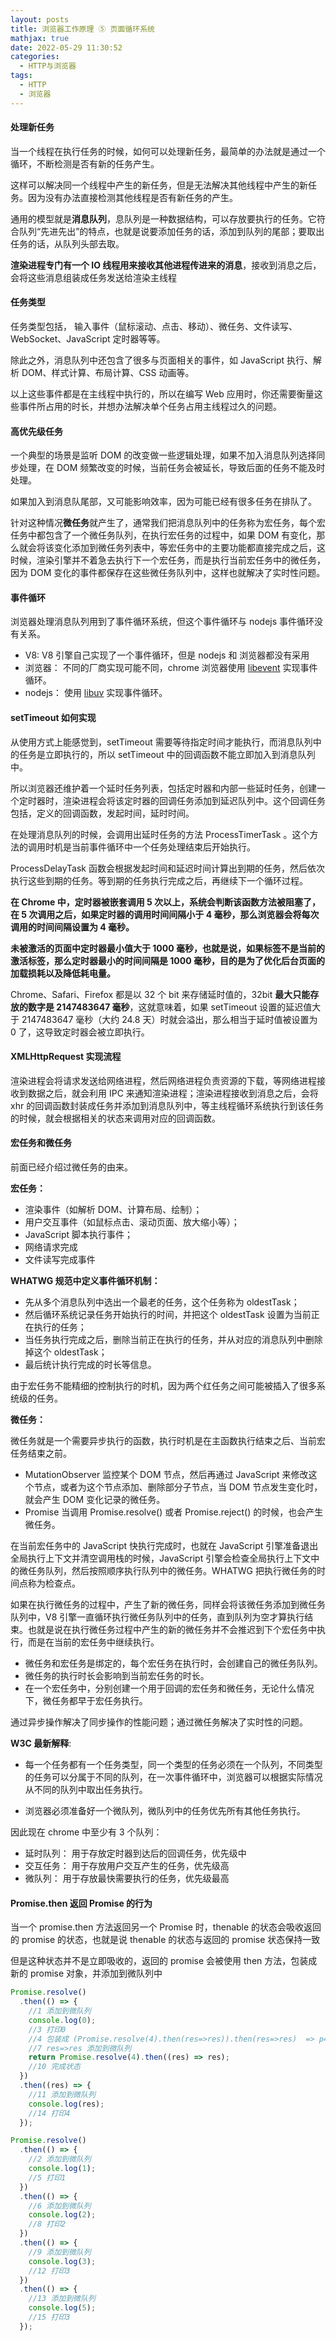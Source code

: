 ```yaml
---
layout: posts
title: 浏览器工作原理 ⑤ 页面循环系统
mathjax: true
date: 2022-05-29 11:30:52
categories:
  - HTTP与浏览器
tags:
  - HTTP
  - 浏览器
---
```


#### 处理新任务

当一个线程在执行任务的时候，如何可以处理新任务，最简单的办法就是通过一个循环，不断检测是否有新的任务产生。

这样可以解决同一个线程中产生的新任务，但是无法解决其他线程中产生的新任务。因为没有办法直接检测其他线程是否有新任务的产生。

通用的模型就是**消息队列**，息队列是一种数据结构，可以存放要执行的任务。它符合队列“先进先出”的特点，也就是说要添加任务的话，添加到队列的尾部；要取出任务的话，从队列头部去取。

**渲染进程专门有一个 IO 线程用来接收其他进程传进来的消息**，接收到消息之后，会将这些消息组装成任务发送给渲染主线程

#### 任务类型

任务类型包括， 输入事件（鼠标滚动、点击、移动）、微任务、文件读写、WebSocket、JavaScript 定时器等等。

除此之外，消息队列中还包含了很多与页面相关的事件，如 JavaScript 执行、解析 DOM、样式计算、布局计算、CSS 动画等。

以上这些事件都是在主线程中执行的，所以在编写 Web 应用时，你还需要衡量这些事件所占用的时长，并想办法解决单个任务占用主线程过久的问题。

#### 高优先级任务

一个典型的场景是监听 DOM 的改变做一些逻辑处理，如果不加入消息队列选择同步处理，在 DOM 频繁改变的时候，当前任务会被延长，导致后面的任务不能及时处理。

如果加入到消息队尾部，又可能影响效率，因为可能已经有很多任务在排队了。

针对这种情况**微任务**就产生了，通常我们把消息队列中的任务称为宏任务，每个宏任务中都包含了一个微任务队列，在执行宏任务的过程中，如果 DOM 有变化，那么就会将该变化添加到微任务列表中，等宏任务中的主要功能都直接完成之后，这时候，渲染引擎并不着急去执行下一个宏任务，而是执行当前宏任务中的微任务，因为 DOM 变化的事件都保存在这些微任务队列中，这样也就解决了实时性问题。

#### 事件循环

浏览器处理消息队列用到了事件循环系统，但这个事件循环与 nodejs 事件循环没有关系。

- V8: V8 引擎自己实现了一个事件循环，但是 nodejs 和 浏览器都没有采用
- 浏览器： 不同的厂商实现可能不同，chrome 浏览器使用 [libevent](https://libevent.org/) 实现事件循环。
- nodejs： 使用 [libuv](http://docs.libuv.org/en/v1.x/) 实现事件循环。

#### setTimeout 如何实现

从使用方式上能感觉到，setTimeout 需要等待指定时间才能执行，而消息队列中的任务是立即执行的，所以 setTimeout 中的回调函数不能立即加入到消息队列中。

所以浏览器还维护着一个延时任务列表，包括定时器和内部一些延时任务，创建一个定时器时，渲染进程会将该定时器的回调任务添加到延迟队列中。这个回调任务包括，定义的回调函数，发起时间，延时时间。

在处理消息队列的时候，会调用出延时任务的方法 ProcessTimerTask 。这个方法的调用时机是当前事件循环中一个任务处理结束后开始执行。

ProcessDelayTask 函数会根据发起时间和延迟时间计算出到期的任务，然后依次执行这些到期的任务。等到期的任务执行完成之后，再继续下一个循环过程。

**在 Chrome 中，定时器被嵌套调用 5 次以上，系统会判断该函数方法被阻塞了，在 5 次调用之后，如果定时器的调用时间间隔小于 4 毫秒，那么浏览器会将每次调用的时间间隔设置为 4 毫秒。**

**未被激活的页面中定时器最小值大于 1000 毫秒，也就是说，如果标签不是当前的激活标签，那么定时器最小的时间间隔是 1000 毫秒，目的是为了优化后台页面的加载损耗以及降低耗电量。**

Chrome、Safari、Firefox 都是以 32 个 bit 来存储延时值的，32bit **最大只能存放的数字是 2147483647 毫秒**，这就意味着，如果 setTimeout 设置的延迟值大于 2147483647 毫秒（大约 24.8 天）时就会溢出，那么相当于延时值被设置为 0 了，这导致定时器会被立即执行。

#### XMLHttpRequest 实现流程

渲染进程会将请求发送给网络进程，然后网络进程负责资源的下载，等网络进程接收到数据之后，就会利用 IPC 来通知渲染进程；渲染进程接收到消息之后，会将 xhr 的回调函数封装成任务并添加到消息队列中，等主线程循环系统执行到该任务的时候，就会根据相关的状态来调用对应的回调函数。

#### 宏任务和微任务

前面已经介绍过微任务的由来。

**宏任务：**

- 渲染事件（如解析 DOM、计算布局、绘制）；
- 用户交互事件（如鼠标点击、滚动页面、放大缩小等）；
- JavaScript 脚本执行事件；
- 网络请求完成
- 文件读写完成事件

**WHATWG 规范中定义事件循环机制：**

- 先从多个消息队列中选出一个最老的任务，这个任务称为 oldestTask；
- 然后循环系统记录任务开始执行的时间，并把这个 oldestTask 设置为当前正在执行的任务；
- 当任务执行完成之后，删除当前正在执行的任务，并从对应的消息队列中删除掉这个 oldestTask；
- 最后统计执行完成的时长等信息。

由于宏任务不能精细的控制执行的时机，因为两个红任务之间可能被插入了很多系统级的任务。

**微任务：**

微任务就是一个需要异步执行的函数，执行时机是在主函数执行结束之后、当前宏任务结束之前。

- MutationObserver 监控某个 DOM 节点，然后再通过 JavaScript 来修改这个节点，或者为这个节点添加、删除部分子节点，当 DOM 节点发生变化时，就会产生 DOM 变化记录的微任务。
- Promise 当调用 Promise.resolve() 或者 Promise.reject() 的时候，也会产生微任务。

在当前宏任务中的 JavaScript 快执行完成时，也就在 JavaScript 引擎准备退出全局执行上下文并清空调用栈的时候，JavaScript 引擎会检查全局执行上下文中的微任务队列，然后按照顺序执行队列中的微任务。WHATWG 把执行微任务的时间点称为检查点。

如果在执行微任务的过程中，产生了新的微任务，同样会将该微任务添加到微任务队列中，V8 引擎一直循环执行微任务队列中的任务，直到队列为空才算执行结束。也就是说在执行微任务过程中产生的新的微任务并不会推迟到下个宏任务中执行，而是在当前的宏任务中继续执行。

- 微任务和宏任务是绑定的，每个宏任务在执行时，会创建自己的微任务队列。
- 微任务的执行时长会影响到当前宏任务的时长。
- 在一个宏任务中，分别创建一个用于回调的宏任务和微任务，无论什么情况下，微任务都早于宏任务执行。

通过异步操作解决了同步操作的性能问题；通过微任务解决了实时性的问题。

**W3C 最新解释**:

- 每一个任务都有一个任务类型，同一个类型的任务必须在一个队列，不同类型的任务可以分属于不同的队列，在一次事件循环中，浏览器可以根据实际情况从不同的队列中取出任务执行。

- 浏览器必须准备好一个微队列，微队列中的任务优先所有其他任务执行。

因此现在 chrome 中至少有 3 个队列：

- 延时队列： 用于存放定时器到达后的回调任务，优先级中
- 交互任务： 用于存放用户交互产生的任务，优先级高
- 微队列： 用于存放最快需要执行的任务，优先级最高

#### Promise.then 返回 Promise 的行为

当一个 promise.then 方法返回另一个 Promise 时，thenable 的状态会吸收返回的 promise 的状态，也就是说 thenable 的状态与返回的 promise 状态保持一致

但是这种状态并不是立即吸收的，返回的 promise 会被使用 then 方法，包装成新的 promise 对象，并添加到微队列中

```js
Promise.resolve()
  .then(() => {
    //1 添加到微队列
    console.log(0);
    //3 打印0
    //4 包装成 (Promise.resolve(4).then(res=>res)).then(res=>res)  => p4.then(res=>res)添加到微队列
    //7 res=>res 添加到微队列
    return Promise.resolve(4).then((res) => res);
    //10 完成状态
  })
  .then((res) => {
    //11 添加到微队列
    console.log(res);
    //14 打印4
  });

Promise.resolve()
  .then(() => {
    //2 添加到微队列
    console.log(1);
    //5 打印1
  })
  .then(() => {
    //6 添加到微队列
    console.log(2);
    //8 打印2
  })
  .then(() => {
    //9 添加到微队列
    console.log(3);
    //12 打印3
  })
  .then(() => {
    //13 添加到微队列
    console.log(5);
    //15 打印3
  });
```
